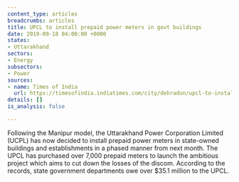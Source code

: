 ```yaml
---
content_type: articles
breadcrumbs: articles
title: UPCL to install prepaid power meters in govt buildings
date: 2019-09-18 04:00:00 +0000
states:
- Uttarakhand
sectors:
- Energy
subsectors:
- Power
sources:
- name: Times of India
  url: https://timesofindia.indiatimes.com/city/dehradun/upcl-to-install-prepaid-power-meters-in-govt-buildings/articleshowprint/71102626.cms
details: []
is_analysis: false

---
```

Following the Manipur model, the Uttarakhand Power Corporation Limited (UCPL) has now decided to install prepaid power meters in state-owned buildings and establishments in a phased manner from next month. The UPCL has purchased over 7,000 prepaid meters to launch the ambitious project which aims to cut down the losses of the discom. According to the records, state government departments owe over $35.1 million to the UPCL.